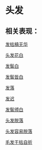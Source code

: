 # 头发## 相关表现：[发枯槁无华](https://zuoye.gmzyh.com/search?key=发枯槁无华)[头发花白](https://zuoye.gmzyh.com/search?key=头发花白)[发鬓白](https://zuoye.gmzyh.com/search?key=发鬓白)[发鬓皆白](https://zuoye.gmzyh.com/search?key=发鬓皆白)[发落](https://zuoye.gmzyh.com/search?key=发落)[发迟](https://zuoye.gmzyh.com/search?key=发迟)[发鬓颁白](https://zuoye.gmzyh.com/search?key=发鬓颁白)[头发脱落](https://zuoye.gmzyh.com/search?key=头发脱落)[头发容易脱落](https://zuoye.gmzyh.com/search?key=头发容易脱落)[毛发干枯自折](https://zuoye.gmzyh.com/search?key=毛发干枯自折)